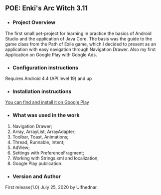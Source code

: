 ## POE: Enki's Arc Witch 3.11
* ### Project Overview
The first small pet-project for learning in practice the basics of Android Studio and the application of Java Core. 
The basis was the guide to the game class from the Path of Exile game, which I decided to present as an application with easy navigation through Navigation Drawer.
Also my first Application on Google Play with Google Ads.
* ### Configuration instructions
Requires Android 4.4 (API level 19) and up
* ### Installation instructions
[You can find and install it on Google Play](https://play.google.com/store/apps/details?id=saenko.enki&hl=en "Enki's Arc Witch")
* ### What was used in the work
1. Navigation Drawer;
2. Array, ArrayList, ArrayAdapter;
3. Toolbar, Toast, Animations;
4. Thread, Runnable, Intent;
5. AdView;
6. Settings with PreferenceFragment;
7. Working with Strings.xml and localization;
8. Google Play publication.
* ### Version and Author
First release(1.0) July 25, 2020 by Ulfhednar.

